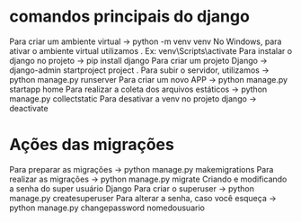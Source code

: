 # comandos principais do django
Para criar um ambiente virtual -> python -m venv venv
No Windows, para ativar o ambiente virtual utilizamos . Ex: venv\Scripts\activate
Para instalar o django no projeto -> pip install django
Para criar um projeto Django -> django-admin startproject project .
Para subir o servidor, utilizamos -> python manage.py runserver
Para criar um novo APP -> python manage.py startapp home
Para realizar a coleta dos arquivos estáticos -> python manage.py collectstatic
Para desativar a venv no projeto django -> deactivate

# Ações das migrações

Para preparar as migrações -> python manage.py makemigrations
Para realizar as migrações -> python manage.py migrate
Criando e modificando a senha do super usuário Django
Para criar o superuser -> python manage.py createsuperuser
Para alterar a senha, caso você esqueça -> python manage.py changepassword nomedousuario